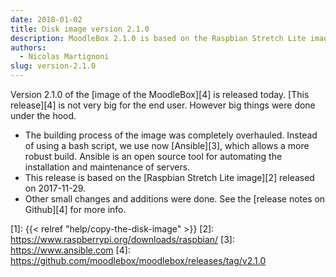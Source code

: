 ```yaml
---
date: 2018-01-02
title: Disk image version 2.1.0
description: MoodleBox 2.1.0 is based on the Raspbian Stretch Lite image released on 2017-11-29. The image building process was refactored.
authors:
  - Nicolas Martignoni
slug: version-2.1.0
---
```


Version 2.1.0 of the [image of the MoodleBox][4] is released today. [This release][4] is not very big for the end user. However big things were done under the hood.

  - The building process of the image was completely overhauled. Instead of using a bash script, we use now [Ansible][3], which allows a more robust build. Ansible is an open source tool for automating the installation and maintenance of servers.
  - This release is based on the [Raspbian Stretch Lite image][2] released on 2017-11-29.
  - Other small changes and additions were done. See the [release notes on Github][4] for more info.

 [1]: {{< relref "help/copy-the-disk-image" >}}
 [2]: https://www.raspberrypi.org/downloads/raspbian/
 [3]: https://www.ansible.com
 [4]: https://github.com/moodlebox/moodlebox/releases/tag/v2.1.0

